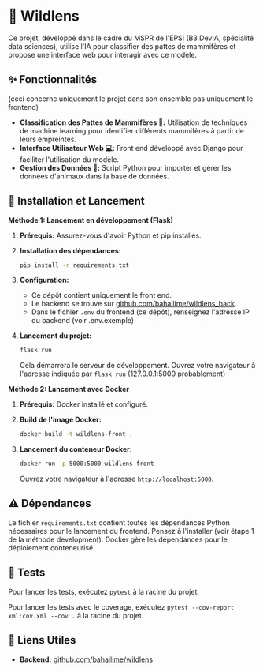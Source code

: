 # 🐾 Wildlens

Ce projet, développé dans le cadre du MSPR de l'EPSI (B3 DevIA, spécialité data sciences), utilise l'IA pour classifier des pattes de mammifères et propose une interface web pour interagir avec ce modèle.

## ✨ Fonctionnalités
(ceci concerne uniquement le projet dans son ensemble pas uniquement le frontend)

*   **Classification des Pattes de Mammifères 🧠:** Utilisation de techniques de machine learning pour identifier différents mammifères à partir de leurs empreintes.
*   **Interface Utilisateur Web 💻:** Front end développé avec Django pour faciliter l'utilisation du modèle.
*   **Gestion des Données 💾:**  Script Python pour importer et gérer les données d'animaux dans la base de données.

## 🚀 Installation et Lancement

**Méthode 1: Lancement en développement (Flask)**

1.  **Prérequis:** Assurez-vous d'avoir Python et pip installés.

2.  **Installation des dépendances:**

    ```bash
    pip install -r requirements.txt
    ```

3.  **Configuration:**

    *   Ce dépôt contient uniquement le front end.
    *   Le backend se trouve sur [github.com/bahailime/wildlens_back](https://github.com/bahailime/wildlens_back).
    *   Dans le fichier `.env` du frontend (ce dépôt), renseignez l'adresse IP du backend (voir .env.exemple)

4.  **Lancement du projet:**

    ```bash
    flask run
    ```

    Cela démarrera le serveur de développement.  Ouvrez votre navigateur à l'adresse indiquée par `flask run` (127.0.0.1:5000 probablement)

**Méthode 2: Lancement avec Docker**

1.  **Prérequis:** Docker installé et configuré.

2.  **Build de l'image Docker:**

    ```bash
    docker build -t wildlens-front .
    ```

3.  **Lancement du conteneur Docker:**

    ```bash
    docker run -p 5000:5000 wildlens-front
    ```

    Ouvrez votre navigateur à l'adresse `http://localhost:5000`.

## ⚠️ Dépendances

Le fichier `requirements.txt` contient toutes les dépendances Python nécessaires pour le lancement du frontend. Pensez à l'installer (voir étape 1 de la méthode development). Docker gère les dépendances pour le déploiement conteneurisé.

## 🧪 Tests

Pour lancer les tests, exécutez `pytest` à la racine du projet.

Pour lancer les tests avec le coverage, exécutez `pytest --cov-report xml:cov.xml --cov .` à la racine du projet.

## 🔗 Liens Utiles

*   **Backend:** [github.com/bahailime/wildlens](https://github.com/bahailime/wildlens)

